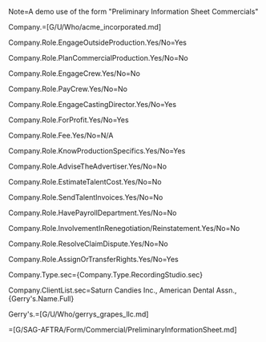 Note=A demo use of the form "Preliminary Information Sheet Commercials"

Company.=[G/U/Who/acme_incorporated.md]


Company.Role.EngageOutsideProduction.Yes/No=Yes

Company.Role.PlanCommercialProduction.Yes/No=No

Company.Role.EngageCrew.Yes/No=No

Company.Role.PayCrew.Yes/No=No

Company.Role.EngageCastingDirector.Yes/No=Yes

Company.Role.ForProfit.Yes/No=Yes

Company.Role.Fee.Yes/No=N/A

Company.Role.KnowProductionSpecifics.Yes/No=Yes

Company.Role.AdviseTheAdvertiser.Yes/No=No

Company.Role.EstimateTalentCost.Yes/No=No

Company.Role.SendTalentInvoices.Yes/No=No

Company.Role.HavePayrollDepartment.Yes/No=No

Company.Role.InvolvementInRenegotiation/Reinstatement.Yes/No=No

Company.Role.ResolveClaimDispute.Yes/No=No

Company.Role.AssignOrTransferRights.Yes/No=Yes

Company.Type.sec={Company.Type.RecordingStudio.sec}

Company.ClientList.sec=Saturn Candies Inc., American Dental Assn., {Gerry's.Name.Full}

Gerry's.=[G/U/Who/gerrys_grapes_llc.md]

=[G/SAG-AFTRA/Form/Commercial/PreliminaryInformationSheet.md]
